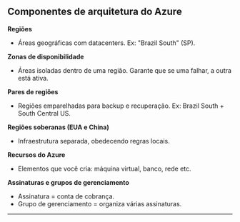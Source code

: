 ## **Componentes de arquitetura do Azure**

**Regiões**
- Áreas geográficas com datacenters. Ex: "Brazil South" (SP).

**Zonas de disponibilidade**
- Áreas isoladas dentro de uma região. Garante que se uma falhar, a outra está ativa.

**Pares de regiões**
- Regiões emparelhadas para backup e recuperação. Ex: Brazil South + South Central US.

**Regiões soberanas (EUA e China)**
 - Infraestrutura separada, obedecendo regras locais.

**Recursos do Azure**
- Elementos que você cria: máquina virtual, banco, rede etc.

**Assinaturas e grupos de gerenciamento**
- Assinatura = conta de cobrança.
- Grupo de gerenciamento = organiza várias assinaturas.

---